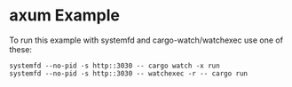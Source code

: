 # axum Example

To run this example with systemfd and cargo-watch/watchexec use one of these:

```
systemfd --no-pid -s http::3030 -- cargo watch -x run
systemfd --no-pid -s http::3030 -- watchexec -r -- cargo run
```
